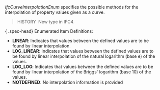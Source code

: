 ﻿_IfcCurveInterpolationEnum_ specifies the possible methods for the interpolation of property values given as a curve.

> HISTORY&nbsp; New type in IFC4.

{ .spec-head}
Enumerated Item Definitions:

* **LINEAR**: Indicates that values between the defined values are to be found by linear interpolation.
* **LOG_LINEAR**: Indicates that values between the defined values are to be found by linear interpolation of the natural logarithm (base e) of the values.
* **LOG_LOG**: Indicates that values between the defined values are to be found by linear interpolation of the Briggs' logarithm (base 10) of the values.
* **NOTDEFINED**: No interpolation information is provided
